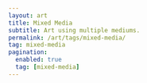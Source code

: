 ```yaml
---
layout: art
title: Mixed Media
subtitle: Art using multiple mediums.
permalink: /art/tags/mixed-media/
tag: mixed-media
pagination:
  enabled: true
  tag: [mixed-media]
---
```

